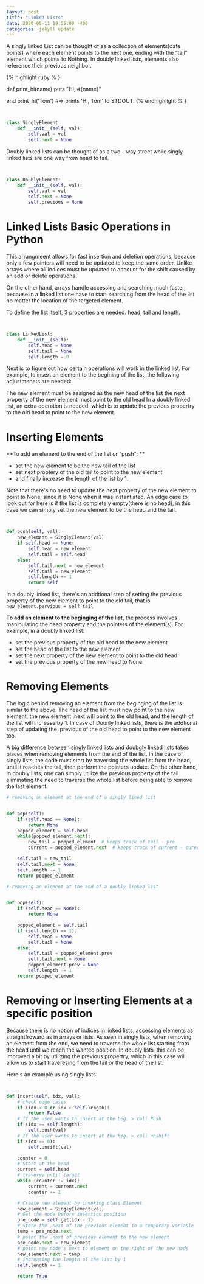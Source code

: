 ```yaml
---
layout: post
title: "Linked Lists"
data: 2020-05-11 19:55:00 -400
categories: jekyll update
---
```



A singly linked List can be thought of as a collection of elements(data points) where each element points to the next one, ending with the “tail” element which points to Nothing. In doubly linked lists, elements also reference their previous neighbor.


{% highlight ruby % }


def print_hi(name)
    puts "Hi, #{name}"


end
print_hi('Tom')
#=> prints 'Hi, Tom' to STDOUT.
{% endhighlight % }


```python


class SinglyElement:
    def __init__(self, val):
        self.val = val
        self.next = None


```

Doubly linked lists can be thought of as a two - way street while singly linked lists are one way from head to tail.


```python


class DoublyElement:
    def __init__(self, val):
        self.val = val
        self.next = None
        self.previous = None


```
# Linked Lists Basic Operations in Python

This arrangmeent allows for fast insertion and deletion operations, because only a few pointers will need to be updated to keep the same order. Unlike arrays where all indices must be updated to account for the shift caused by an add or delete operations.

On the other hand, arrays handle accessing and searching much faster, because in a linked list one have to start searching from the head of the list no matter the location of the targeted element.

To define the list itself, 3 properties are needed: head, tail and length.


```python


class LinkedList:
    def __init__(self):
        self.head = None
        self.tail = None
        self.length = 0


```

Next is to figure out how certain operations will work in the linked list. For example, to insert an element to the begining of the list, the following adjustmenets are needed:

The new element must be assigned as the new head of the list
the next property of the new element must point to the old head
In a doubly linked list, an extra operation is needed, which is to update the previous propertry to the old head to point to the new element.

# Inserting Elements

**To add an element to the end of the list or “push": **
- set the new element to be the new tail of the list
- set next proptery of the old tail to point to the new element
- and finally increase the length of the list by 1.

Note that there's no need to update the next property of the new element to point to None, since it is None when it was instantiated. An edge case to look out for here is if the list is completely empty(there is no head), in this case we can simply set the new element to be the head and the tail.


```python


def push(self, val):
    new_element = SinglyElement(val)
    if self.head == None:
        self.head = new_element
        self.tail = self.head
    else:
        self.tail.next = new_element
        self.tail = new_element
        self.length += 1
        return self


```

In a doubly linked list, there's an addtional step of setting the previous property of the new element to point to the old tail, that is `new_element.pervious = self.tail`

**To add an element to the beginging of the list**, the process involves manipulating the head property and the pointers of the element(s). For example, in a doubly linked list:
* set the previous property of the old head to the new element
* set the head of the list to the new element
* set the next property of the new element to point to the old head
* set the previous property of the new head to None


# Removing Elements

The logic behind removing an element from the beginging of the list is similar to the above. The head of the list must now point to the new element, the new element .next will point to the old head, and the length of the list will increase by 1. In case of Dounly linked lists, there is the addtional step of updating the .previous of the old head to point to the new element too.

A big difference between singly linked lists and doubgly linked lists takes places when removing elements from the end of the list. In the case of singly lists, the code must start by traversing the whole list from the head, until it reaches the tail, then perform the pointers update. On the other hand, In doubly lists, one can simply utilize the previous property of the tail
eliminating the need to traverse the whole list before being able to remove the last element.


```python
# removing an element at the end of a singly lined list


def pop(self):
    if (self.head == None):
        return None
    popped_element = self.head
    while(popped_element.next):
        new_tail = popped_element  # keeps track of tail - pre
        current = popped_element.next  # keeps track of current - curernt - post

    self.tail = new_tail
    self.tail.next = None
    self.length -= 1
    return popped_element


```


```python
# removing an element at the end of a doubly linked list


def pop(self):
    if (self.head == None):
        return None

    popped_element = self.tail
    if (self.length == 1):
        self.head = None
        self.tail = None
    else:
        self.tail = popped_element.prev
        self.tail.next = None
        popped_element.prev = None
        self.length -= 1
    return popped_element


```

# Removing or Inserting Elements at a specific position

Because there is no notion of indices in linked lists, accessing elements as straightfroward as in arrays or lists. As seen in singly lists, when removing an element from the end, we need to traverse the whole list starting from the head until we reach the wanted position. In doubly lists, this can be improved a bit by utilizing the previous propertry, which in this case will allow us to start traveresing from the tail or the head of the list.

Here's an example using singly lists
```python


def Insert(self, idx, val):
    # check edge cases
    if (idx < 0 or idx > self.length):
        return False
    # If the user wants to insert at the beg. > call Push
    if (idx == self.length):
        self.push(val)
    # If the user wants to insert at the beg. > call unshift
    if (idx == 0):
        self.unsift(val)

    counter = 0
    # Start at the head
    current = self.head
    # traveres until target
    while (counter != idx):
        current = current.next
        counter += 1

    # Create new element by invoking class Element
    new_element = SinglyElement(val)
    # Get the node before insertion position
    pre_node = self.get(idx - 1)
    # Store the .next of the previous element in a temporary variable
    temp = pre_node.next
    # point the .next of previous element to the new element
    pre_node.next = new_element
    # point new node's next to element on the right of the new node
    new_element.next = temp
    # increasing the length of the list by 1
    self.length += 1

    return True


```
